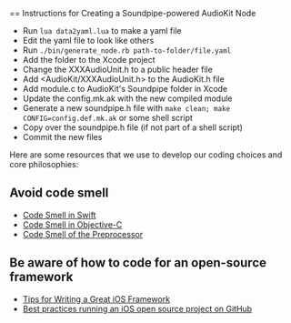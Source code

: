 == Instructions for Creating a Soundpipe-powered AudioKit Node

* Run `lua data2yaml.lua` to make a yaml file
* Edit the yaml file to look like others
* Run `./bin/generate_node.rb path-to-folder/file.yaml`
* Add the folder to the Xcode project
* Change the XXXAudioUnit.h to a public header file
* Add <AudioKit/XXXAudioUnit.h> to the AudioKit.h file
* Add module.c to AudioKit's Soundpipe folder in Xcode
* Update the config.mk.ak with the new compiled module
* Generate a new soundpipe.h file with `make clean; make CONFIG=config.def.mk.ak` or some shell script
* Copy over the soundpipe.h file (if not part of a shell script)
* Commit the new files


Here are some resources that we use to develop our coding choices and core philosophies:

## Avoid code smell

* [Code Smell in Swift](http://www.bartjacobs.com/five-code-smells-in-swift-and-objective-c/)
* [Code Smell in Objective-C](http://qualitycoding.org/objective-c-code-smells/)
* [Code Smell of the Preprocessor](http://qualitycoding.org/preprocessor/)

## Be aware of how to code for an open-source framework

* [Tips for Writing a Great iOS Framework](https://medium.com/@samjarman/tips-for-writing-a-great-ios-framework-8cf3452f6c5d#.wzejktd3l)
* [Best practices running an iOS open source project on GitHub](https://www.cocoanetics.com/2014/10/best-practices-running-an-ios-open-source-project-on-github/)